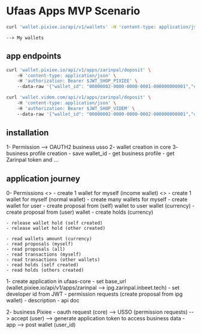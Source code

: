 # Ufaas Apps MVP Scenario

```bash
curl 'wallet.pixiee.io/api/v1/wallets' -H 'content-type: application/json'
```
    --> My wallets

## app endpoints

```bash
curl 'wallet.pixiee.io/api/v1/apps/zarinpal/deposit' \ 
    -H 'content-type: application/json' \ 
    -H 'authorization: Bearer $JWT_SHOP_PIXIEE' \ 
    --data-raw '{"wallet_id": "00000002-0000-0000-0001-000000000001","callback_url":"wallet.pixiee.io/api/v1/"}'
```


```bash
curl 'wallet.videm.com/api/v1/apps/zarinpal/deposit' \ 
    -H 'content-type: application/json' \ 
    -H 'authorization: Bearer $JWT_SHOP_VIDEM' \ 
    --data-raw '{"wallet_id": "00000002-0000-0000-0002-000000000001","callback_url":"wallet.videm.io/api/v1/"}'
```

## installation
1- Permission --> OAUTH2 business usso
2- wallet creation in core
3- business profile creation
    - save wallet_id 
    - get business profile
    - get Zarinpal token and ...

## application journey

0- Permissions
    <> - create 1 wallet for myself (income wallet)
    <> - create 1 wallet for myself (normal wallet)
    - create many wallets for myself
    - create wallet for user
    - create proposal from (self) wallet to user wallet (currency)
    - create proposal from (user) wallet 
    - create holds (currency)

    - release wallet hold (self created)
    - release wallet hold (other created)

    - read wallets amount (currency)
    - read proposals (myself)
    - read proposals (all)
    - read transactions (myself)
    - read transactions (other wallets)
    - read holds (self created)
    - read holds (others created)


1- create application in ufaas-core
    - set base_url (wallet.pixiee.io/api/v1/apps/zarinpal --> ipg.zarinpal.inbeet.tech)
    - set developer id from JWT
    - permission requests (create proposal from ipg wallet)
    - description
    - api doc

2- business Pixiee
    - oauth request (core) --> USSO (permission requests) --> accept (user) --> generate application token to access business data
    - app --> post wallet (user_id) 